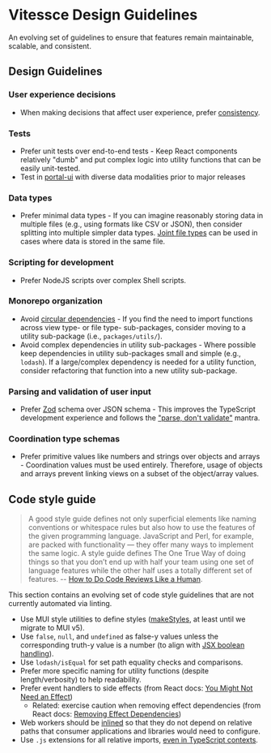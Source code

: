 <!-- Inspired by https://github.com/visgl/deck.gl/blob/a58191a83c7d06526d9a7419db76d8442e83849c/dev-docs/deckgl-api-guidelines.md -->

# Vitessce Design Guidelines

An evolving set of guidelines to ensure that features remain maintainable, scalable, and consistent.

## Design Guidelines

### User experience decisions
- When making decisions that affect user experience, prefer [consistency](http://vis.pku.edu.cn/research/publication/consistency.pdf).

### Tests

- Prefer unit tests over end-to-end tests - Keep React components relatively "dumb" and put complex logic into utility functions that can be easily unit-tested.
- Test in [portal-ui](https://github.com/hubmapconsortium/portal-ui) with diverse data modalities prior to major releases

### Data types

- Prefer minimal data types - If you can imagine reasonably storing data in multiple files (e.g., using formats like CSV or JSON), then consider splitting into multiple simpler data types. [Joint file types](http://vitessce.io/docs/data-types-file-types/#joint-file-types) can be used in cases where data is stored in the same file.

### Scripting for development

- Prefer NodeJS scripts over complex Shell scripts.

### Monorepo organization

- Avoid [circular dependencies](https://github.com/vitessce/vitessce/issues/1490) - If you find the need to import functions across view type- or file type- sub-packages, consider moving to a utility sub-package (i.e., `packages/utils/`).
- Avoid complex dependencies in utility sub-packages - Where possible keep dependencies in utility sub-packages small and simple (e.g., `lodash`). If a large/complex dependency is needed for a utility function, consider refactoring that function into a new utility sub-package.

### Parsing and validation of user input
- Prefer [Zod](https://zod.dev/) schema over JSON schema - This improves the TypeScript development experience and follows the ["parse, don't validate"](https://lexi-lambda.github.io/blog/2019/11/05/parse-don-t-validate/) mantra.

### Coordination type schemas
- Prefer primitive values like numbers and strings over objects and arrays - Coordination values must be used entirely. Therefore, usage of objects and arrays prevent linking views on a subset of the object/array values.


## Code style guide

> A good style guide defines not only superficial elements like naming conventions or whitespace rules but also how to use the features of the given programming language. JavaScript and Perl, for example, are packed with functionality — they offer many ways to implement the same logic. A style guide defines The One True Way of doing things so that you don’t end up with half your team using one set of language features while the other half uses a totally different set of features. -- [How to Do Code Reviews Like a Human](https://mtlynch.io/human-code-reviews-1/).

This section contains an evolving set of code style guidelines that are not currently automated via linting.

- Use MUI style utilities to define styles ([makeStyles](https://v4.mui.com/styles/api/#makestyles-styles-options-hook), at least until we migrate to MUI v5).
- Use `false`, `null`, and `undefined` as false-y values unless the corresponding truth-y value is a number (to align with [JSX boolean handling](https://legacy.reactjs.org/docs/jsx-in-depth.html#booleans-null-and-undefined-are-ignored)).
- Use `lodash/isEqual` for set path equality checks and comparisons.
- Prefer more specific naming for utility functions (despite length/verbosity) to help readability.
- Prefer event handlers to side effects (from React docs: [You Might Not Need an Effect](https://react.dev/learn/you-might-not-need-an-effect))
  - Related: exercise caution when removing effect dependencies (from React docs: [Removing Effect Dependencies](https://react.dev/learn/removing-effect-dependencies))
- Web workers should be [inlined](../packages/workers/rollup.config.js) so that they do not depend on relative paths that consumer applications and libraries would need to configure.
- Use `.js` extensions for all relative imports, [even in TypeScript contexts](https://github.com/microsoft/TypeScript/issues/42151#issuecomment-914472944).

